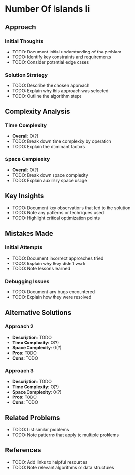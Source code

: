 # Number Of Islands Ii

## Approach

### Initial Thoughts
- TODO: Document initial understanding of the problem
- TODO: Identify key constraints and requirements
- TODO: Consider potential edge cases

### Solution Strategy
- TODO: Describe the chosen approach
- TODO: Explain why this approach was selected
- TODO: Outline the algorithm steps

## Complexity Analysis

### Time Complexity
- **Overall**: O(?)
- TODO: Break down time complexity by operation
- TODO: Explain the dominant factors

### Space Complexity
- **Overall**: O(?)
- TODO: Break down space complexity
- TODO: Explain auxiliary space usage

## Key Insights

- TODO: Document key observations that led to the solution
- TODO: Note any patterns or techniques used
- TODO: Highlight critical optimization points

## Mistakes Made

### Initial Attempts
- TODO: Document incorrect approaches tried
- TODO: Explain why they didn't work
- TODO: Note lessons learned

### Debugging Issues
- TODO: Document any bugs encountered
- TODO: Explain how they were resolved

## Alternative Solutions

### Approach 2
- **Description**: TODO
- **Time Complexity**: O(?)
- **Space Complexity**: O(?)
- **Pros**: TODO
- **Cons**: TODO

### Approach 3
- **Description**: TODO
- **Time Complexity**: O(?)
- **Space Complexity**: O(?)
- **Pros**: TODO
- **Cons**: TODO

## Related Problems
- TODO: List similar problems
- TODO: Note patterns that apply to multiple problems

## References
- TODO: Add links to helpful resources
- TODO: Note relevant algorithms or data structures
